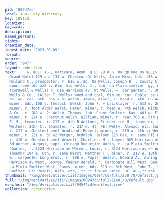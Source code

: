 ```yaml
---
pid: '00947cd'
label: 1881 City Directory
key: 1881cd
location: 
keywords: 
description: 
named_persons: 
rights: 
creation_date: 
ingest_date: '2023-08-09'
format: 
source: 
order: '947'
layout: cmhc_item
text: '   G, aDET TGR, Hariware, Aeon  Q EL 29 WES  ba gp eee Os WELLS, AMOS M., propr.
  Grand Hotel 129 and 131 w. Chestnut Of Wells, Annie Miss, bds. 136 w. 3d  AS Wells,
  Holland C., prospector, r. 615 w. 2d  Q2 Wells, Joseph H. , County Clerk and Recorder,
  Court eee 46. 320 w. Elm  his Wells, J., lab. La Plata Smelter  gy, Wells, L. L.,
  (Cornwell & Wells) r. 616 Harrison av  Wc Wells, —, car penter, r. 300 e. 5th  mx
  Wells & Co., (Allen T. Wells) wood and coal, 6th ne. cor. Poplar se and Harrison
  av. ne. cor. 6th  ran q ms Welsh, James, miner, r. head e. 4th  GS Welsh, John,
  miner, bds. 100 s. femlock  Welsh, John F, » bricklayer, r. 612 w. 2d Welsh, Patrick,
  miner, r. foot Alder Welsh, Peter, miner, r. head e. 4th Welsh, Richard, clk. Gilbert
  & Co., r. 208 w. 2d Welsh, Thomas, lab. Grant Smelter, bas, 401 w. Elm Welsh, William,
  miner, r. 224 e. Chestnut Welsh, William, miner, r. rear 705 e. 5th pc Weltner,
  E. M., teamster, r. 217 e. 4th B Weltner, Fr eder ick H., teamster, r. 217 e. 4th
  Weltner, John C., teamster, r. 217 e. 4th FE] Welty, Alonzo, elk. Copeland & Son,
  r. 217 w. Chestnut pee] Wendland, Robert, miner, r. 219 w. 4th <i Wenger, Jacob,
  miner, r. 221 e. 3d w2 Wenger, Rudolph, saloon 126 Oak, r. same Ff] Wenzel, William,
  r. 416 w. Chestnut pee] Wenzell, Charlies. H., lawyer 305 Harrison av. r. 206 w.
  3d Werner, August, supt. Chicago Reduction Works, r. La Plata Smelting Works Werner,
  Charles, r. 3224 Harrison av Werner, Louis, r. 3224 Harrison av «~ Werner, Max,
  shoemkr 104 e. 6th, r. same Werst, Matthew T., miner, r. 218 e. 10th Wesley, Ira
  E., carpenter Long Bros., r. 806 n. Poplar Wesson, Edward A., mining engineer, r.519
  Harrison av West, George, feeder Herald, r. Carbonate Hill West, George F., lab.
  La Plata Smelter West, James, miner, bds. 313 e. 6th West, John T., lab. La Plata
  Smelter  For Paints, Oils, etc,, °° °° f5%Sot-ursee  RET ALL,"* sor  WHO  CRACKERS    '
thumbnail: "/img/derivatives/iiif/images/00947cd/full/250,/0/default.jpg"
full: "/img/derivatives/iiif/images/00947cd/full/1140,/0/default.jpg"
manifest: "/img/derivatives/iiif/00947cd/manifest.json"
collection: directories
---
```

